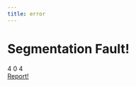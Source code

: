 ```yaml
---
title: error
---
```


<html>
<h1>Segmentation Fault!</h1>
	<section class="error-container">
	  <span><span>4</span></span>
	  <span>0</span>
	  <span><span>4</span></span>
	</section>
	<div class="link-container">
	  <a target="_blank" href="mailto:support@example.com" class="more-link">Report!</a>
	</div>
</html>